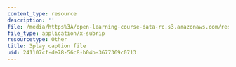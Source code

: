 ```yaml
---
content_type: resource
description: ''
file: /media/https%3A/open-learning-course-data-rc.s3.amazonaws.com/res-6-012-introduction-to-probability-spring-2018/241107cfde7856c8b04b3677369c0713_iBqEF1cB7nE.vtt
file_type: application/x-subrip
resourcetype: Other
title: 3play caption file
uid: 241107cf-de78-56c8-b04b-3677369c0713
---
```

